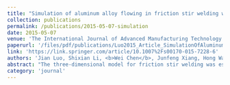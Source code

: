 ```yaml
---
title: "Simulation of aluminum alloy flowing in friction stir welding with a multiphysics field model"
collection: publications
permalink: /publications/2015-05-07-simulation
date: 2015-05-07
venue: 'The International Journal of Advanced Manufacturing Technology'
paperurl: '/files/pdf/publications/Luo2015_Article_SimulationOfAluminumAlloyFlowi.pdf'
link: 'https://link.springer.com/article/10.1007%2Fs00170-015-7228-6'
authors: 'Jian Luo, Shixian Li, <b>Wei Chen</b>, Junfeng Xiang, Hong Wang'
abstract: "The three-dimensional model for friction stir welding was established by coupling thermal, force, and flowing fields. The weld shape, surface stripes, weld defect, temperature field, and material flow behavior were predicted. The transient heat transfer phenomenon and material mixing pattern at the stir zone was primarily studied. The material flow mechanism was investigated. The experimental results strongly supported the reliability and accuracy of the model and simulation. The rotational speed to welding speed ratio Rω/Uw plays an important role in transient heat transfer, temperature field, velocity field, material mixing pattern, and weld defect appearance."
category: 'journal'
---
```


